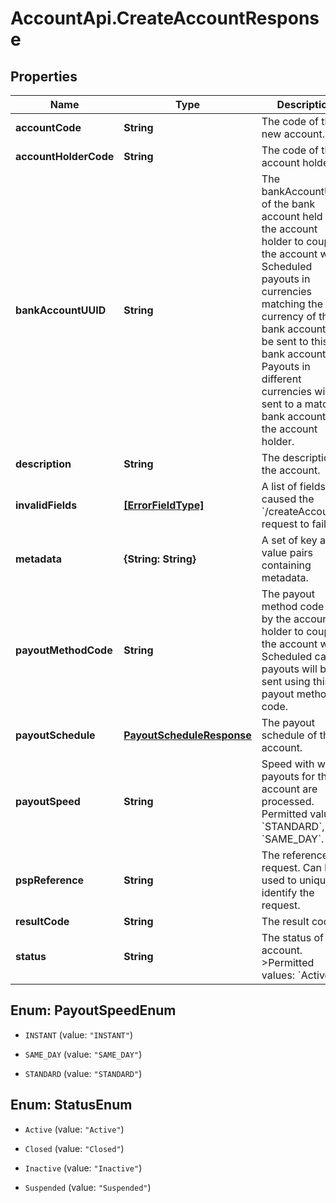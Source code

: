 # AccountApi.CreateAccountResponse

## Properties

Name | Type | Description | Notes
------------ | ------------- | ------------- | -------------
**accountCode** | **String** | The code of the new account. | [optional] 
**accountHolderCode** | **String** | The code of the account holder. | [optional] 
**bankAccountUUID** | **String** | The bankAccountUUID of the bank account held by the account holder to couple the account with. Scheduled payouts in currencies matching the currency of this bank account will be sent to this bank account. Payouts in different currencies will be sent to a matching bank account of the account holder. | [optional] 
**description** | **String** | The description of the account. | [optional] 
**invalidFields** | [**[ErrorFieldType]**](ErrorFieldType.md) | A list of fields that caused the &#x60;/createAccount&#x60; request to fail. | [optional] 
**metadata** | **{String: String}** | A set of key and value pairs containing metadata. | [optional] 
**payoutMethodCode** | **String** | The payout method code held by the account holder to couple the account with. Scheduled card payouts will be sent using this payout method code. | [optional] 
**payoutSchedule** | [**PayoutScheduleResponse**](PayoutScheduleResponse.md) | The payout schedule of the account. | [optional] 
**payoutSpeed** | **String** | Speed with which payouts for this account are processed. Permitted values: &#x60;STANDARD&#x60;, &#x60;SAME_DAY&#x60;. | [optional] 
**pspReference** | **String** | The reference of a request. Can be used to uniquely identify the request. | [optional] 
**resultCode** | **String** | The result code. | [optional] 
**status** | **String** | The status of the account. &gt;Permitted values: &#x60;Active&#x60;. | [optional] 



## Enum: PayoutSpeedEnum


* `INSTANT` (value: `"INSTANT"`)

* `SAME_DAY` (value: `"SAME_DAY"`)

* `STANDARD` (value: `"STANDARD"`)





## Enum: StatusEnum


* `Active` (value: `"Active"`)

* `Closed` (value: `"Closed"`)

* `Inactive` (value: `"Inactive"`)

* `Suspended` (value: `"Suspended"`)




